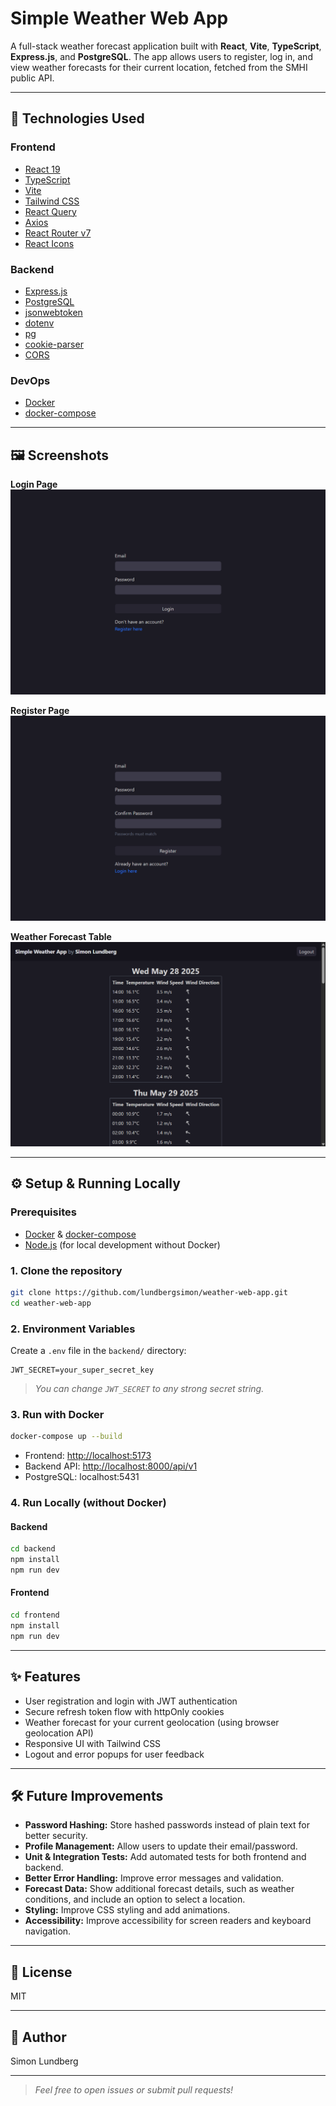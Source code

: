 # Simple Weather Web App

A full-stack weather forecast application built with **React**, **Vite**, **TypeScript**, **Express.js**, and **PostgreSQL**. The app allows users to register, log in, and view weather forecasts for their current location, fetched from the SMHI public API.

---

## 🚀 Technologies Used

### Frontend
- [React 19](https://react.dev/)
- [TypeScript](https://www.typescriptlang.org/)
- [Vite](https://vitejs.dev/)
- [Tailwind CSS](https://tailwindcss.com/)
- [React Query](https://tanstack.com/query/latest)
- [Axios](https://axios-http.com/)
- [React Router v7](https://reactrouter.com/en/main)
- [React Icons](https://react-icons.github.io/react-icons/)

### Backend
- [Express.js](https://expressjs.com/)
- [PostgreSQL](https://www.postgresql.org/)
- [jsonwebtoken](https://github.com/auth0/node-jsonwebtoken)
- [dotenv](https://github.com/motdotla/dotenv)
- [pg](https://node-postgres.com/)
- [cookie-parser](https://github.com/expressjs/cookie-parser)
- [CORS](https://github.com/expressjs/cors)

### DevOps
- [Docker](https://www.docker.com/)
- [docker-compose](https://docs.docker.com/compose/)

---

## 🖼️ Screenshots

**Login Page**
![Login Page](docs/screenshots/login.png)

**Register Page**
![Register Page](docs/screenshots/register.png)

**Weather Forecast Table**
![Forecast Table](docs/screenshots/home.png)

---

## ⚙️ Setup & Running Locally

### Prerequisites

- [Docker](https://www.docker.com/) & [docker-compose](https://docs.docker.com/compose/)
- [Node.js](https://nodejs.org/) (for local development without Docker)

### 1. Clone the repository

```sh
git clone https://github.com/lundbergsimon/weather-web-app.git
cd weather-web-app
```

### 2. Environment Variables

Create a `.env` file in the `backend/` directory:

```
JWT_SECRET=your_super_secret_key
```

> _You can change `JWT_SECRET` to any strong secret string._

### 3. Run with Docker

```sh
docker-compose up --build
```

- Frontend: [http://localhost:5173](http://localhost:5173)
- Backend API: [http://localhost:8000/api/v1](http://localhost:8000/api/v1)
- PostgreSQL: localhost:5431

### 4. Run Locally (without Docker)

#### Backend

```sh
cd backend
npm install
npm run dev
```

#### Frontend

```sh
cd frontend
npm install
npm run dev
```

---

## ✨ Features

- User registration and login with JWT authentication
- Secure refresh token flow with httpOnly cookies
- Weather forecast for your current geolocation (using browser geolocation API)
- Responsive UI with Tailwind CSS
- Logout and error popups for user feedback

---

## 🛠️ Future Improvements

- **Password Hashing:** Store hashed passwords instead of plain text for better security.
- **Profile Management:** Allow users to update their email/password.
- **Unit & Integration Tests:** Add automated tests for both frontend and backend.
- **Better Error Handling:** Improve error messages and validation.
- **Forecast Data:** Show additional forecast details, such as weather conditions, and include an option to select a location.
- **Styling:** Improve CSS styling and add animations.
- **Accessibility:** Improve accessibility for screen readers and keyboard navigation.

---

## 📄 License

MIT

---

## 👤 Author

Simon Lundberg

---

> _Feel free to open issues or submit pull requests!_